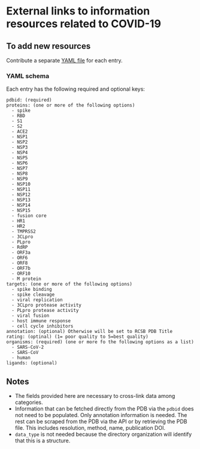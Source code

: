 # External links to information resources related to COVID-19

## To add new resources

Contribute a separate [YAML file](https://yaml.org/) for each entry.

### YAML schema

Each entry has the following required and optional keys:
```
pdbid: (required)
proteins: (one or more of the following options)
  - spike
  - RBD
  - S1
  - S2
  - ACE2
  - NSP1
  - NSP2
  - NSP3
  - NSP4
  - NSP5
  - NSP6
  - NSP7
  - NSP8
  - NSP9
  - NSP10
  - NSP11
  - NSP12
  - NSP13
  - NSP14
  - NSP15
  - fusion core
  - HR1
  - HR2
  - TMPRSS2
  - 3CLpro
  - PLpro
  - RdRP
  - ORF3a
  - ORF6
  - ORF8
  - ORF7b
  - ORF10
  - M protein
targets: (one or more of the following options)
  - spike binding
  - spike cleavage
  - viral replication
  - 3CLpro protease activity
  - PLpro protease activity
  - viral fusion
  - host immune response
  - cell cycle inhibitors
annotation: (optional) Otherwise will be set to RCSB PDB Title
rating: (optinal) (1= poor quality to 5=best quality)
organisms: (required) (one or more fo the following options as a list)
  - SARS-CoV-2
  - SARS-CoV
  - human
ligands: (optional)
```

## Notes
* The fields provided here are necessary to cross-link data among categories.
* Information that can be fetched directly from the PDB via the `pdbid` does not need to be populated.
  Only annotation information is needed. The rest can be scraped from the PDB via the API or by retrieving the PDB file.
  This includes resolution, method, name, publication DOI.
* `data_type` is not needed because the directory organization will identify that this is a structure.
